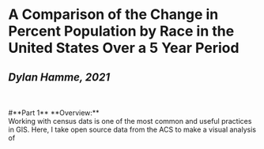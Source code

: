 # A Comparison of the Change in Percent Population by Race in the United States Over a 5 Year Period
## *Dylan Hamme, 2021*
<br>
<br>
#**Part 1**
**Overview:**
<br>
Working with census dats is one of the most common and useful practices in GIS. Here, I take open source data from the ACS to make a visual analysis of 
